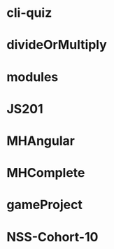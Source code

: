 # cli-quiz
# divideOrMultiply
# modules
# JS201
# MHAngular
# MHComplete
# gameProject
# NSS-Cohort-10
